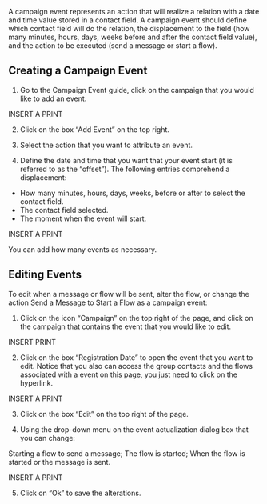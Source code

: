 A campaign event represents an action that will realize a relation with a date and time value stored in a contact field. A campaign event should define which contact field will do the relation, the displacement to the field (how many minutes, hours, days, weeks before and after the contact field value), and the action to be executed (send a message or start a flow).

## Creating a Campaign Event ##

1. Go to the Campaign Event guide, click on the campaign that you would like to add an event.

INSERT A PRINT
 
2. Click on the box “Add Event” on the top right.

3. Select the action that you want to attribute an event.

4. Define the date and time that you want that your event start (it is referred to as the “offset”). The following entries comprehend a displacement:
- How many minutes, hours, days, weeks, before or after to select the contact field.
- The contact field selected.
- The moment when the event will start.

INSERT A PRINT

You can add how many events as necessary.

## Editing Events ##

To edit when a message or flow will be sent, alter the flow, or change the action Send a Message to Start a Flow as a campaign event:

1. Click on the icon “Campaign” on the top right of the page, and click on the campaign that contains the event that you would like to edit.

INSERT PRINT

2. Click on the box “Registration Date” to open the event that you want to edit. Notice that you also can access the group contacts and the flows associated with a event on this page, you just need to click on the hyperlink. 

INSERT A PRINT

3. Click on the box “Edit” on the top right of the page.

4. Using the drop-down menu on the event actualization dialog box that you can change:

Starting a flow to send a message;
The flow is started;
When the flow is started or the message is sent.

INSERT A PRINT

5. Click on “Ok” to save the alterations.
